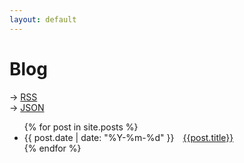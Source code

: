 ```yaml
---
layout: default
---
```

# Blog

→ [RSS](../feed.xml)  
→ [JSON](../feed.json)

<ul>
  {% for post in site.posts %}
    <li>
        <span>{{ post.date | date: "%Y-%m-%d" }}</span>&emsp;<a href="{{ post.url }}" title="{{ post.subtitle }}">{{post.title}}</a>
    </li>
  {% endfor %}
</ul>
